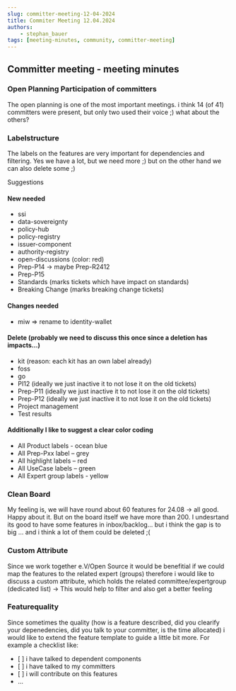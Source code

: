 ```yaml
---
slug: committer-meeting-12-04-2024
title: Commiter Meeting 12.04.2024
authors: 
    - stephan_bauer
tags: [meeting-minutes, community, committer-meeting]
---
```


## Committer meeting - meeting minutes

### Open Planning Participation of committers

The open planning is one of the most important meetings. i think 14 (of 41) committers were present, but only two used their voice ;) what about the others?

### Labelstructure

The labels on the features are very important for dependencies and filtering. Yes we have a lot, but we need more ;) but on the other hand we can also delete some ;)

Suggestions

#### New needed

- ssi
- data-sovereignty
- policy-hub
- policy-registry
- issuer-component
- authority-registry
- open-discussions (color: red)
- Prep-P14 -> maybe Prep-R2412
- Prep-P15
- Standards (marks tickets which have impact on standards)
- Breaking Change (marks breaking change tickets)

#### Changes needed

- miw => rename to identity-wallet

#### Delete (probably we need to discuss this once since a deletion has impacts…)

- kit (reason: each kit has an own label already)
- foss
- go
- PI12 (ideally we just inactive it to not lose it on the old tickets)
- Prep-P11 (ideally we just inactive it to not lose it on the old tickets)
- Prep-P12 (ideally we just inactive it to not lose it on the old tickets)
- Project management
- Test results
  
#### Additionally I like to suggest a clear color coding

- All Product labels - ocean blue
- All Prep-Pxx label – grey
- All highlight labels – red
- All UseCase labels – green
- All Expert group labels - yellow

### Clean Board

My feeling is, we will have round about 60 features for 24.08 -> all good. Happy about it. But on the board itself we have more than 200. I undesrtand its good to have some features in inbox/backlog... but i think the gap is to big ... and i think a lot of them could be deleted ;(

### Custom Attribute

Since we work together e.V/Open Source it would be benefitial if we could map the features to the related expert (groups) therefore i would like to discuss a custom attribute, which holds the related committee/expertgroup (dedicated list) -> This would help to filter and also get a better feeling

### Featurequality

Since sometimes the quality (how is a feature described, did you clearify your depenedencies, did you talk to your committer, is the time allocated) i would like to extend the feature template to guide a little bit more. For example a checklist like:

- \[ \] i have talked to dependent components
- \[ \] i have talked to my committers
- \[ \] i will contribute on this features
- ...
